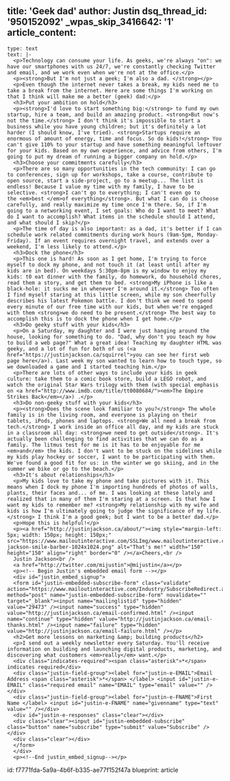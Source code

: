 title: 'Geek dad'
author: Justin
dsq_thread_id: '950152092'
_wpas_skip_3416642: '1'
article_content:
  -
    type: text
    text: |-
      <p>Technology can consume your life. As geeks, we're always "on": we have our smartphones with us 24/7, we're constantly checking Twitter and email, and we work even when we're not at the office.</p>
      <p><strong>But I'm not just a geek; I'm also a dad. </strong></p>
      <p>Even though the internet never takes a break, my kids need me to take a break from the internet. Here are some things I'm working on that I think will make me a better (geek) dad:</p>
      <h3>Put your ambition on hold</h3>
      <p><strong>I'd love to start something big:</strong> to fund my own startup, hire a team, and build an amazing product. <strong>But now's not the time.</strong> I don't think it's impossible to start a business while you have young children; but it's definitely a lot harder (I should know, I've tried). <strong>Startups require an enormous of amount of energy, time and focus. So do kids!</strong> You can't give 110% to your startup and have something meaningful leftover for your kids. Based on my own experience, and advice from others, I'm going to put my dream of running a bigger company on hold.</p>
      <h3>Choose your commitments carefully</h3>
      <p>There are so many opportunities in the tech community: I can go to conferences, sign up for workshops, take a course, contribute to open source, start a side-project, go to a meetup... The list is endless! Because I value my time with my family, I have to be selective. <strong>I can't go to everything; I can't even go to the <em>best </em>of everything</strong>. But what I can do is choose carefully, and really maximize my time once I'm there. So, if I'm going to a networking event, I set goals: Who do I want to meet? What do I want to accomplish? What items in the schedule should I attend, and what should I skip?</p>
      <p>The time of day is also important: as a dad, it's better if I can schedule work related commitments during work hours (9am-5pm, Monday-Friday). If an event requires overnight travel, and extends over a weekend, I'm less likely to attend.</p>
      <h3>Dock the phone</h3>
      <p>This one is hard! As soon as I get home, I'm trying to force myself to dock my phone, and not touch it (at least until after my kids are in bed). On weekdays 5:30pm-8pm is my window to enjoy my kids: t0 eat dinner with the family, do homework, do household chores, read them a story, and get them to bed. <strong>My iPhone is like a black-hole: it sucks me in whenever I'm around it.</strong> Too often I find myself staring at this little screen, while my son cheerfully describes his latest Pokemon battle. I don't think we need to spend every minute of our free time with our kids, but when we're engaged with them <strong>we do need to be present.</strong> The best way to accomplish this is to dock the phone when I get home.</p>
      <h3>Do geeky stuff with your kids</h3>
      <p>On a Saturday, my daughter and I were just hanging around the house, looking for something to do. "Dad, why don't you teach my how to build a web page?" What a great idea! Teaching my daughter HTML was geeky, and a lot of fun for both of us (<a href="https://justinjackson.ca/squirrel">you can see her first web page here</a>). Last week my son wanted to learn how to touch type, so we downloaded a game and I started teaching him.</p>
      <p>There are lots of other ways to include your kids in geek culture: take them to a comic book store, build a LEGO robot, and watch the original Star Wars trilogy with them (with special emphasis on <a href="http://www.imdb.com/title/tt0080684/"><em>The Empire Strikes Back</em></a>) .</p>
      <h3>Do non-geeky stuff with your kids</h3>
      <p><strong>Does the scene look familiar to you?</strong> The whole family is in the living room, and everyone is playing on their tablets, iPods, phones and laptops. <strong>We all need a break from tech.</strong> I work inside an office all day, and my kids are stuck in a classroom all day: <strong>we need to get outside</strong>. It's actually been challenging to find activities that we can do as a family. The litmus test for me is it has to be enjoyable for me <em>and</em> the kids. I don't want to be stuck on the sidelines while my kids play hockey or soccer, I want to be participating with them. We've found a good fit for us: in the winter we go skiing, and in the summer we bike or go to the beach.</p>
      <h3>It's about relationships</h3>
      <p>My kids love to take my phone and take pictures with it. This means when I dock my phone I'm importing hundreds of photos of walls, plants, their faces and... of me. I was looking at these lately and realized that in many of them I'm staring at a screen. Is that how I want my kids to remember me? <strong>My relationship with my wife and kids is how I'm ultimately going to judge the significance of my life.</strong> I think I'm a good geek; but I want to be a better dad.</p>
      <p>Hope this is helpful!</p>
      <p><a href="http://justinjackson.ca/about/"><img style="margin-left: 5px; width: 150px; height: 150px;" src="https://www.mailoutinteractive.com/SSLImg/www.mailoutinteractive.com/Industry/Home/7450/29473/images/justin-jackson-smile-barber-1024x1024.png" alt="That's me!" width="150" height="150" align="right" border="0" /></a>Cheers,<br />
      Justin Jackson<br />
      <a href="http://twitter.com/mijustin">@mijustin</a></p>
      <p><!-- Begin Justin's embedded email form --></p>
      <div id="justin_embed_signup">
      <form id="justin-embedded-subscribe-form" class="validate" action="https://www.mailoutinteractive.com/Industry/SubscribeRedirect.aspx" method="post" name="justin-embedded-subscribe-form" novalidate="" target="_blank"><input name="mailinglistid" type="hidden" value="29473" /><input name="success" type="hidden" value="http://justinjackson.ca/email-confirmed.html" /><input name="continue" type="hidden" value="http://justinjackson.ca/email-thanks.html" /><input name="failure" type="hidden" value="http://justinjackson.ca/email-failure.html" /></p>
      <h2>Get more lessons on marketing &amp; building products</h2>
      <p>I send out a weekly newsletter every Saturday. You'll receive information on building and launching digital products, marketing, and discovering what customers <em>really</em> want.</p>
      <div class="indicates-required"><span class="asterisk">*</span> indicates required</div>
      <div class="justin-field-group"><label for="justin-e-EMAIL">Email Address <span class="asterisk">*</span> </label> <input id="justin-e-EMAIL" class="required email" name="EMAIL" type="email" value="" /></div>
      <div class="justin-field-group"><label for="justin-e-FNAME">First Name </label> <input id="justin-e-FNAME" name="givenname" type="text" value="" /></div>
      <div id="justin-e-responses" class="clear"></div>
      <div class="clear"><input id="justin-embedded-subscribe" class="button" name="subscribe" type="submit" value="Subscribe" /></div>
      <div class="clear"></div>
      </form>
      </div>
      <p><!--End justin_embed_signup--></p>
id: f7771fda-5a9a-4b6f-b335-ae77f152f47a
blueprint: article
